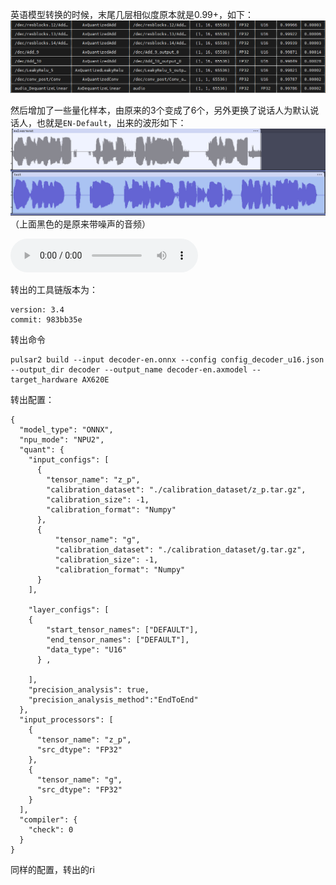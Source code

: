 英语模型转换的时候，末尾几层相似度原本就是0.99+，如下：
![](../file/Pasted%20image%2020250429142846.png)


然后增加了一些量化样本，由原来的3个变成了6个，另外更换了说话人为默认说话人，也就是`EN-Default`，出来的波形如下：
![](../file/Pasted%20image%2020250429152259.png)
（上面黑色的是原来带噪声的音频）

![](../file/test.wav)

转出的工具链版本为：
```
version: 3.4
commit: 983bb35e
```
转出命令
```
pulsar2 build --input decoder-en.onnx --config config_decoder_u16.json --output_dir decoder --output_name decoder-en.axmodel --target_hardware AX620E
```
转出配置：
```
{
  "model_type": "ONNX",
  "npu_mode": "NPU2",
  "quant": {
    "input_configs": [
      {
        "tensor_name": "z_p",
        "calibration_dataset": "./calibration_dataset/z_p.tar.gz",
        "calibration_size": -1,
        "calibration_format": "Numpy"
      },
      {
          "tensor_name": "g",
          "calibration_dataset": "./calibration_dataset/g.tar.gz",
          "calibration_size": -1,
          "calibration_format": "Numpy"
      }
    ],
	
    "layer_configs": [
    {
        "start_tensor_names": ["DEFAULT"], 
        "end_tensor_names": ["DEFAULT"], 
        "data_type": "U16"
      } ,

	],
    "precision_analysis": true,
    "precision_analysis_method":"EndToEnd"
  },
  "input_processors": [
    {
      "tensor_name": "z_p",
      "src_dtype": "FP32"
    },
    {
      "tensor_name": "g",
      "src_dtype": "FP32"
    }
  ],
  "compiler": {
    "check": 0
  }
}
```


同样的配置，转出的ri